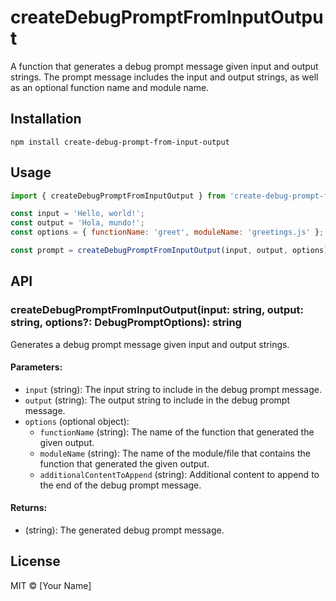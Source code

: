 # createDebugPromptFromInputOutput

A function that generates a debug prompt message given input and output strings. The prompt message includes the input and output strings, as well as an optional function name and module name.

## Installation

```
npm install create-debug-prompt-from-input-output
```

## Usage

```js
import { createDebugPromptFromInputOutput } from 'create-debug-prompt-from-input-output';

const input = 'Hello, world!';
const output = 'Hola, mundo!';
const options = { functionName: 'greet', moduleName: 'greetings.js' };

const prompt = createDebugPromptFromInputOutput(input, output, options);
```

## API

### createDebugPromptFromInputOutput(input: string, output: string, options?: DebugPromptOptions): string

Generates a debug prompt message given input and output strings. 

#### Parameters:

- `input` (string): The input string to include in the debug prompt message.
- `output` (string): The output string to include in the debug prompt message.
- `options` (optional object):
  - `functionName` (string): The name of the function that generated the given output.
  - `moduleName` (string): The name of the module/file that contains the function that generated the given output.
  - `additionalContentToAppend` (string): Additional content to append to the end of the debug prompt message.

#### Returns:

- (string): The generated debug prompt message.

## License

MIT © [Your Name]
